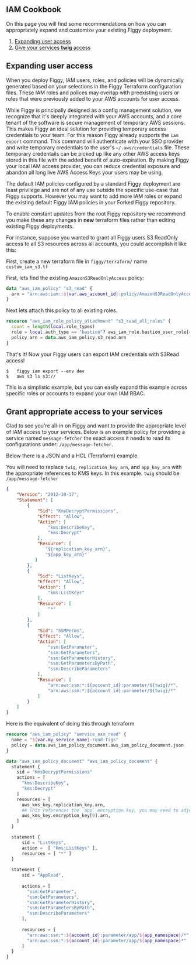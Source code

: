 
## IAM Cookbook

On this page you will find some recommendations on how you can appropriately expand and customize your existing
Figgy deployment.

1. [Expanding user access](#expanding-user-access)
1. [Give your services **twig** access](#grant-appropriate-access-to-your-services)


## Expanding user access

When you deploy Figgy, IAM users, roles, and  policies will be dynamically generated based on your selections in the 
Figgy Terraform configuration files. These IAM roles and polices may overlap with preexisting users or roles that were
previously added to your AWS accounts for user access.

While Figgy is principally designed as a config management solution, we recognize that it's deeply integrated with your AWS accounts,
and a core tenant of the software is secure management of temporary AWS sessions. This makes Figgy an ideal solution for providing
temporary access credentials to your team. For this reason Figgy already supports the `iam export` command. This command will 
authenticate with your SSO provider and write temporary credentials to the user's `~/.aws/credentials` file. 
These temporary credentails can be picked up like any other AWS access keys stored in this file with the 
added benefit of auto-expiration. By making Figgy your local IAM access provider, you can reduce credential exposure 
and abandon all long live AWS Access Keys your users may be using. 

The default IAM policies configured by a standard Figgy deployment are least privilege and are not of any use outside the specific 
use-case that Figgy supports. However you may want to add more IAM roles or expand the existing default 
Figgy IAM policies in your Forked Figgy repository. 

To enable constant updates from the root Figgy repository we recommend you make these any changes in **new** terraform files 
rather than editing existing Figgy deployments. 

For instance, suppose you wanted to grant all Figgy users S3 ReadOnly access to all S3 resources across all accounts, 
you could accomplish it like this:

First, create a new terraform file in `figgy/terraform/` name `custom_iam_s3.tf`

First, lets find the existing `AmazonS3ReadOnlyAccess` policy:

```terraform
data "aws_iam_policy" "s3_read" {
  arn = "arn:aws:iam::${var.aws_account_id}:policy/AmazonS3ReadOnlyAccess"
}
```

Next lets attach this policy to all existing roles.

```terraform
resource "aws_iam_role_policy_attachment" "s3_read_all_roles" {
  count = length(local.role_types)
  role = local.auth_type == "bastion"? aws_iam_role.bastion_user_role[count.index].name: aws_iam_role.sso_user_role[count.index].name
  policy_arn = data.aws_iam_policy.s3_read.arn
}
```

That's it! Now your Figgy users can export IAM credentials with S3Read access!

    $   figgy iam export --env dev
    $   aws s3 ls s3://
    
This is a simplistic example, but you can easily expand this example across specific roles or accounts to expand your own
IAM RBAC. 


## Grant appropriate access to your services

Glad to see you're all-in on Figgy and want to provide the appropriate level of IAM access to your services. Below is an example
policy for providing a service named `message-fetcher` the exact access it needs to read its configurations under: `/app/message-fetcher`.

Below there is a JSON and a HCL (Terraform) example.

You will need to replace `twig`, `replication_key_arn`, and `app_key_arn` with the appropriate references to KMS keys.
In this example. `twig` should be `/app/message-fetcher`
```json
{
    "Version": "2012-10-17",
    "Statement": [
        {
            "Sid": "KmsDecryptPermissions",
            "Effect": "Allow",
            "Action": [
                "kms:DescribeKey",
                "kms:Decrypt"
            ],
            "Resource": [
               "${replication_key_arn}", 
               "${app_key_arn}"
           ]
        },
        {
            "Sid": "ListKeys",
            "Effect": "Allow",
            "Action": [
                "kms:ListKeys"
            ],
            "Resource": [
                "*"
            ]
        },
        {
            "Sid": "SSMPerms",
            "Effect": "Allow",
            "Action": [
                "ssm:GetParameter",
                "ssm:GetParameters",
                "ssm:GetParameterHistory",
                "ssm:GetParametersByPath",
                "ssm:DescribeParameters"
            ],
            "Resource": [
                "arn:aws:ssm:*:${account_id}:parameter/${twig}/*",
                "arn:aws:ssm:*:${account_id}:parameter/${twig}/*"
            ]
        }
    ]
}


```

Here is the equivalent of doing this through terraform

```terraform
resource "aws_iam_policy" "service_ssm_read" {
  name = "${var.my_service_name}-read-figs"
  policy = data.aws_iam_policy_document.aws_iam_policy_document.json
}

data "aws_iam_policy_document" "aws_iam_policy_document" {
  statement {
    sid = "KmsDecryptPermissions"
    actions = [
      "kms:DescribeKey",
      "kms:Decrypt"
    ]
    resources = [
      aws_kms_key.replication_key.arn,
      ## This references the `app` encryption key, you may need to adjust based on your design.
      aws_kms_key.encryption_key[0].arn,
    ]
  }

  statement {
      sid = "ListKeys",
      action =  [ "kms:ListKeys" ],
      resources = [ "*" ]
  }
  
  statement {
      sid = "AppRead",
    
      actions = [
        "ssm:GetParameter",
        "ssm:GetParameters",
        "ssm:GetParameterHistory",
        "ssm:GetParametersByPath",
        "ssm:DescribeParameters"
      ], 
    
      resources = [
        "arn:aws:ssm:*:${account_id}:parameter/app/${app_namespace}/*",
        "arn:aws:ssm:*:${account_id}:parameter/app/${app_namespace}*"
      ]
  }
}
```


